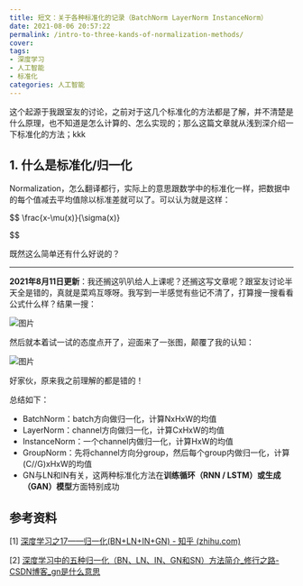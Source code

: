 ```yaml
---
title: 短文：关于各种标准化的记录（BatchNorm LayerNorm InstanceNorm）
date: 2021-08-06 20:57:22
permalink: /intro-to-three-kands-of-normalization-methods/
cover: 
tags: 
- 深度学习
- 人工智能
- 标准化
categories: 人工智能
---
```

这个起源于我跟室友的讨论，之前对于这几个标准化的方法都是了解，并不清楚是什么原理，也不知道是怎么计算的、怎么实现的；那么这篇文章就从浅到深介绍一下标准化的方法；kkk

## 1. 什么是标准化/归一化

Normalization，怎么翻译都行，实际上的意思跟数学中的标准化一样，把数据中的每个值减去平均值除以标准差就可以了。可以认为就是这样：

$$
\frac{x-\mu(x)}{\sigma(x)}

$$

既然这么简单还有什么好说的？

---

**2021年8月11日更新**：我还搁这叭叭给人上课呢？还搁这写文章呢？跟室友讨论半天全是错的，真就是菜鸡互啄呀。我写到一半感觉有些记不清了，打算搜一搜看看公式什么样？结果一搜：

![图片](https://xerrors.oss-cn-shanghai.aliyuncs.com/imgs/20210811201957-Snipaste_20210811_201928png)

然后就本着试一试的态度点开了，迎面来了一张图，颠覆了我的认知：

![图片](https://xerrors.oss-cn-shanghai.aliyuncs.com/imgs/20210811202134.png)

好家伙，原来我之前理解的都是错的！

总结如下：

* BatchNorm：batch方向做归一化，计算NxHxW的均值
* LayerNorm：channel方向做归一化，计算CxHxW的均值
* InstanceNorm：一个channel内做归一化，计算HxW的均值
* GroupNorm：先将channel方向分group，然后每个group内做归一化，计算(C//G)xHxW的均值
* GN与LN和IN有关，这两种标准化方法在**训练循环（RNN / LSTM）或生成（GAN）模型**方面特别成功

## 参考资料

[1] [深度学习之17——归一化(BN+LN+IN+GN) - 知乎 (zhihu.com)](https://zhuanlan.zhihu.com/p/74476637)

[2] [深度学习中的五种归一化（BN、LN、IN、GN和SN）方法简介_修行之路-CSDN博客_gn是什么意思](https://blog.csdn.net/u013289254/article/details/99690730)
